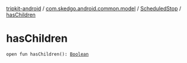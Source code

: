 [tripkit-android](../../index.md) / [com.skedgo.android.common.model](../index.md) / [ScheduledStop](index.md) / [hasChildren](./has-children.md)

# hasChildren

`open fun hasChildren(): `[`Boolean`](https://kotlinlang.org/api/latest/jvm/stdlib/kotlin/-boolean/index.html)